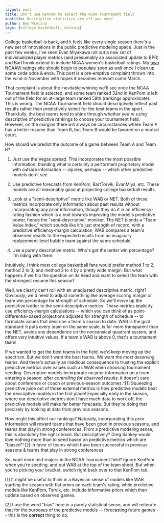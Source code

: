 ```yaml
---
layout: post
title: Don't use KenPom to select the NCAA Tournament field
subtitle: Descriptive statistics are all you need
author: Ben Wieland
tags: [college basketball, whining]
---
```


College basketball is back, and it feels like every single season there's a new set of innovations in the public predictive modeling space. Just in the past few weeks, I've seen Evan Miyakawa roll out a new set of individualized player metrics (and presumably an associated update to BPR) and BartTorvik extend to include NCAA women's basketball ratings. My [own NCAAW ratings](https://bbwieland.shinyapps.io/rankings-website/) site should begin to populate soon as well once I clean up some code odds & ends. This post is a pre-emptive complaint thrown into the wind in November with hopes it becomes relevant come March. 

That complaint is about the inevitable whining we'll see once the NCAA Tournament field is selected, and some team ranked 32nd in KenPom is left out of the field for an at-large team ranked 58th (rankings approximate). This is wrong. The NCAA Tournament field should descriptively reflect past results rather than predictively select for the best teams in the sport. Thankfully, the best teams tend to shine through whether you're using descriptive of predictive rankings to choose your tournament field. However, on the margins there will always be circumstances where Team A has a better resume than Team B, but Team B would be favored on a neutral court. 

How should we predict the outcome of a game between Team A and Team B? 

1. Just use the Vegas spread. This incorporates the most possible information, blending what is certainly a performant proprietary model with outside information -- injuries, perhaps -- which other predictive models don't see.

2. Use predictive forecasts from KenPom, BartTorvik, EvanMiya, etc. These models are all reasonably good at projecting college basketball results.

3. Look at a "semi-descriptive" metric like WAB or NET. Both of these metrics incorporate only information about past results without incorporating any prior information, though they do it in an efficiency-rating fashion which is a nod towards improving the model's predictive power, hence the "semi-descriptive" moniker. The NET blends a "Team Value Index," which sounds like it's just strength of record, with a predictive efficiency-margin calculation; WAB compares a team's observed results to the expected results from an imaginary replacement-level bubble team against the same schedule. 

4. Use a purely descriptive metric. Who's got the better win percentage? I'm riding with them.

Intuitively, I think most college basketball fans would prefer method 1 to 2, method 2 to 3, and method 3 to 4 by a pretty wide margin. But what happens if we flip the question on its head and want to select the team with the strongest resume this season?

Well, we clearly can't roll with an unadjusted descriptive metric, right? Obviously, we'd need to adjust something like average scoring margin or team win percentage for strength of schedule. So we'll move up the predictive ladder to the semi-descriptive metrics. These metrics implicity use efficiency-margin calculations -- which you can think of as point-differential-based projections adjusted for strength of schedule -- to formulate values that describe a team's season to date. WAB is the gold standard: it puts every team on the same scale, is far more transparent than the NET, avoids any dependence on the nonsensical quadrant system, and offers very intuitive values. If a team's WAB is above 0, that's a tournament team!

If we wanted to get the best teams in the field, we'd keep moving up the spectrum. But we don't want the best teams. We want the *most deserving* teams. And there's actually an insidious consequence to trusting the explicit predictive metrics over values such as WAB when choosing tournament seeding. Descriptive models incorporate no prior information on a team entering a season: *after controlling for observed results*, it doesn't care about conference or coach or previous-season outcomes.^[1] Squeezing predictive juice out of those external metrics is how predictive models beat the descriptive models in the first place! Especially early in the season, where our descriptive metrics don't have much data to work off, the predictive models will make far better forecasts. But they're doing that precisely by looking at data from previous seasons.

How might this affect our rankings? Naturally, incorporating this prior information will reward teams that have been good in previous seasons, and teams that play in strong conferences. From a predictive modeling sense, this is absolutely the right choice. But descriptively? Greg Sankey would love nothing more than to seed based on predictive metrics which are "biased"^[2] in favor of teams which have been successful in previous seasons & teams that play in strong conferences.

So, want more mid-majors in the NCAA Tournament field? Ignore KenPom when you're seeding, and put WAB at the top of the team sheet. But when you're picking your bracket, switch right back over to that KenPom tab.

[1] It might be useful to think in a Bayesian sense of models like WAB starting the season with flat priors on each team's rating, while predictive models like KenPom, Torvik, etc. include informative priors which then update based on observed games.

[2] I use the word "bias" here in a purely statistical sense, and will reiterate that for the purposes of the predictive models -- forecasting future games -- this is the **correct** thing to do.